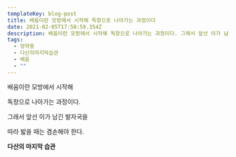 ```yaml
---
templateKey: blog-post
title: 배움이란 모방에서 시작해 독창으로 나아가는 과정이다
date: 2021-02-05T17:58:59.354Z
description: 배움이란 모방에서 시작해 독창으로 나아가는 과정이다. 그래서 앞선 이가 남긴 발자국을 따라 밟을 때는 겸손해야 한다.
tags:
  - 정약용
  - 다산의마지막습관
  - 배움
  - ""
---
```


배움이란 모방에서 시작해

독창으로 나아가는 과정이다.

그래서 앞선 이가 남긴 발자국을

따라 밟을 때는 겸손해야 한다.

**다산의 마지막 습관**

